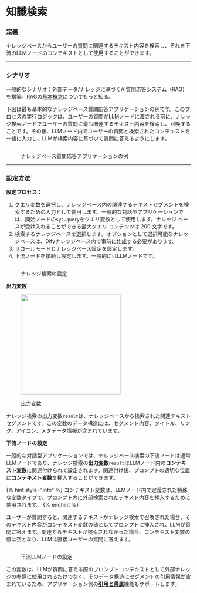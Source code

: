 # 知識検索

### 定義

ナレッジベースからユーザーの質問に関連するテキスト内容を検索し、それを下流のLLMノードのコンテキストとして使用することができます。

***

### シナリオ

一般的なシナリオ：外部データ/ナレッジに基づくAI質問応答システム（RAG）を構築。RAGの[基本概念](../../../learn-more/extended-reading/retrieval-augment/)についてもっと知る。

下図は最も基本的なナレッジベース質問応答アプリケーションの例です。このプロセスの実行ロジックは、ユーザーの質問がLLMノードに渡される前に、ナレッジ検索ノードでユーザーの質問に最も関連するテキスト内容を検索し、召喚することです。その後、LLMノード内でユーザーの質問と検索されたコンテキストを一緒に入力し、LLMが検索内容に基づいて質問に答えるようにします。

<figure><img src="https://assets-docs.dify.ai/img/jp/node/7370463e4375349357e22b58a799a428.webp" alt=""><figcaption><p>ナレッジベース質問応答アプリケーションの例</p></figcaption></figure>

***

### 設定方法

**設定プロセス：**

1. クエリ変数を選択し、ナレッジベース内の関連するテキストセグメントを検索するための入力として使用します。一般的な対話型アプリケーションでは、開始ノードの`sys.query`をクエリ変数として使用します。ナレッジ ベースが受け入れることができる最大クエリ コンテンツは 200 文字です。
2. 検索するナレッジベースを選択します。オプションとして選択可能なナレッジベースは、Difyナレッジベース内で事前に[作成](../../knowledge-base/create-knowledge-and-upload-documents.md#id-1-chuang-jian-zhi-shi-ku)する必要があります。
3. [リコールモード](../../../learn-more/extended-reading/retrieval-augment/retrieval.md)と[ナレッジベース設定](../../knowledge-base/knowledge-and-documents-maintenance.md#id-8-zhi-shi-ku-she-zhi)を設定します。
4. 下流ノードを接続し設定します。一般的にはLLMノードです。

<figure><img src="https://assets-docs.dify.ai/img/jp/node/511d0f2fa89a2bf45bb5ad96815cd554.webp" alt=""><figcaption><p>ナレッジ検索の設定</p></figcaption></figure>

**出力変数**

<figure><img src="https://assets-docs.dify.ai/img/jp/node/d4daeae93f3d1031dd4c2f39b1cd2b4e.webp" alt="" width="272"><figcaption><p>出力変数</p></figcaption></figure>

ナレッジ検索の出力変数`result`は、ナレッジベースから検索された関連テキストセグメントです。この変数のデータ構造には、セグメント内容、タイトル、リンク、アイコン、メタデータ情報が含まれています。

**下流ノードの設定**

一般的な対話型アプリケーションでは、ナレッジベース検索の下流ノードは通常LLMノードであり、ナレッジ検索の**出力変数**`result`はLLMノード内の**コンテキスト変数**に関連付けられて設定されます。関連付け後、プロンプトの適切な位置に**コンテキスト変数**を挿入することができます。

{% hint style="info" %}
コンテキスト変数は、LLMノード内で定義された特殊な変数タイプで、プロンプト内に外部検索されたテキスト内容を挿入するために使用されます。
{% endhint %}

ユーザーが質問すると、関連するテキストがナレッジ検索で召喚された場合、そのテキスト内容がコンテキスト変数の値としてプロンプトに挿入され、LLMが質問に答えます。関連するテキストが検索されなかった場合、コンテキスト変数の値は空となり、LLMは直接ユーザーの質問に答えます。

<figure><img src="https://assets-docs.dify.ai/img/jp/node/80afcc17bc011cab5fee75085927829a.webp" alt=""><figcaption><p>下流LLMノードの設定</p></figcaption></figure>

この変数は、LLMが質問に答える際のプロンプトコンテキストとして外部ナレッジの参照に使用されるだけでなく、そのデータ構造にセグメントの引用情報が含まれているため、アプリケーション側の[**引用と帰属**](../../knowledge-base/retrieval-test-and-citation.md#id-2-yin-yong-yu-gui-shu)機能もサポートします。

